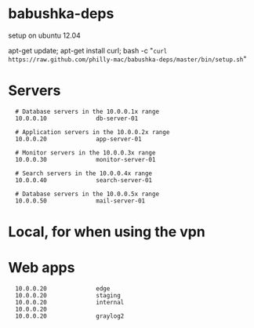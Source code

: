 babushka-deps
=============

setup on ubuntu 12.04

apt-get update; apt-get install curl; bash -c "`curl https://raw.github.com/philly-mac/babushka-deps/master/bin/setup.sh`"


# Servers
      # Database servers in the 10.0.0.1x range
      10.0.0.10              db-server-01

      # Application servers in the 10.0.0.2x range
      10.0.0.20              app-server-01

      # Monitor servers in the 10.0.0.3x range
      10.0.0.30              monitor-server-01

      # Search servers in the 10.0.0.4x range
      10.0.0.40              search-server-01

      # Database servers in the 10.0.0.5x range
      10.0.0.50              mail-server-01


# Local, for when using the vpn
# Web apps

      10.0.0.20              edge
      10.0.0.20              staging
      10.0.0.20              internal
      10.0.0.20
      10.0.0.20              graylog2